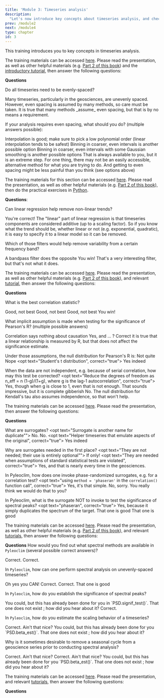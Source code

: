 ```yaml
---
title: 'Module 3: Timeseries analysis'
description:
  "Let's now introduce key concepts about timeseries analysis, and check that you have understood them, before moving on to practicums."
prev: /module2
next: /module4
type: chapter
id: 3
---
```


<exercise id="1" title="Timeseries Anatomy">

This training introduces you to key concepts in timeseries analysis.

The training materials can be accessed [here](https://figshare.com/ndownloader/files/46758307). Please read the presentation, as well as other helpful materials (e.g. [Part 2 of this book](https://figshare.com/articles/book/Data_Analysis_in_the_Earth_Environmental_Sciences/1014336)) and the [introductory tutorial](http://linked.earth/PyRATES_practicums_py/notebooks/Intro_Mauna_Loa.html),
 then answer the following questions:

**Questions**

Do all timeseries need to be evenly-spaced?

<choice id="03-01">
<opt text="No", correct="true">
Many timeseries, particularly in the geosciences, are unevenly spaced. However, even spacing is assumed by many methods, so care must be taken.
</opt>
<opt text="Yes">
It is true that many methods _assume_ even spacing, but that is by no means a requirement. </opt>
</choice>

If your analysis requires even spacing, what should you do? (multiple answers possible):

<choice id="03-02">
<opt text="Interpolation", correct="true">
Interpolation is good; make sure to pick a low polynomial order (linear interpolation tends to be safest)
</opt>
<opt text="Binning", correct="true">
Binning in coarser, even intervals is another possible option
</opt>
<opt text="Gaussian kernel", correct="true">
Binning in coarser, even intervals with some Gaussian smoothing is another possible options
</opt>
<opt text="Change analysis methods">
That is always available to you, but it is an extreme step. For one thing, there may not be an easily accessible, alternative method for what you are trying to do. And getting to even spacing might be less painful than you think (see options above)
</opt>
</choice>
</exercise>

<exercise id="2" title="Data Processing">

The training materials for this section can be accessed [here](https://figshare.com/ndownloader/files/46758307). Please read the presentation, as well as other helpful materials (e.g. [Part 2 of this book](https://figshare.com/articles/book/Data_Analysis_in_the_Earth_Environmental_Sciences/1014336)), then do the practical exercises in [Python](http://linked.earth/PyRATES_practicums_py/notebooks/signal_processing.html).


**Questions**:

Can linear regression help remove non-linear trends?

<choice id="03-03">
<opt text="Yes", correct="true">
You're correct!
</opt>
<opt text="No">
The "linear" part of linear regression is that timeseries components are considered additive (up to a scaling factor). So if you know what the trend should be, whether linear or not (e.g. exponential, quadratic), it is easy to specify it to a linear model so it can be removed.
</opt>
</choice>



Which of those filters would help remove variability from a certain frequency band?

<choice id="03-04">
<opt text="Bandpass filter">
A bandpass filter does the opposite
 </opt>
<opt text="Notch filter", correct="true">
You win!
</opt>
<opt text="Wiener filter">
That's a very interesting filter, but that's not what it does.
</opt>
</choice>

</exercise>

<exercise id="3" title="Measures of Association">

The training materials can be accessed [here](https://figshare.com/ndownloader/files/46731670). Please read the presentation, as well as other helpful materials (e.g. [Part 2 of this book](https://figshare.com/articles/book/Data_Analysis_in_the_Earth_Environmental_Sciences/1014336)), and relevant [tutorial](http://linked.earth/PyRATES_practicums_py/notebooks/Association.html), then answer the following questions:

**Questions**

What is the best correlation statistic?

<choice id="03-05">
<opt text="Pearson's R">
Good, not best
 </opt>
 <opt text="Spearman's rho">
 Good, not best
  </opt>
  <opt text="Kendall's tau">
  Good, not best
   </opt>
<opt text="There is no best one. Each statistic has pros and cons", correct="true">
You win!
</opt>
</choice>

What implicit assumption is made when testing for the significance of Pearson's R? (multiple possible answers)

<choice id="03-06">
<opt text="Data are causally related">
Correlation says nothing about causation
 </opt>
<opt text="Data are independent", correct="true">
Yes, and ... ?
</opt>
<opt text="Data are identically distributed", correct="true">
Correct
</opt>
<opt text="Data are linearly related">
it is true that a linear relationship is measured by R, but that does not affect the significance estimate.
 </opt>
</choice>

Under those assumptions, the null distribution for Pearson's R is:
<choice id="03-07">
<opt text="a Gaussian distribution">
Not quite
 </opt>
 <opt text="A Gamma distribution">
 Nope
  </opt>
<opt text="Student's t distribution", correct="true">
Yes indeed
</opt>
</choice>

When the data are not independent, e.g. because of serial correlation, how may this test be corrected?
<choice id="03-08">
<opt text="Reduce the degrees of freedom as n_eff = n (1-g)/(1+g), where g is the lag-1 autocorrelation", correct="true">
Yes, though when g is close to 1, even that is not enough.
</opt>
<opt text="Switch the null distribution to a Monte Carlo Markov Chain">
That sounds impressive, but it is complete gibberish
 </opt>
 <opt text="Switch the test statistic to Kendall's tau">
 No. The null distribution for Kendall's tau also assumes independence, so that won't help.
  </opt>
</choice>

</exercise>

<exercise id="4" title="Surrogates">

The training materials can be accessed [here](https://figshare.com/ndownloader/files/46768567). Please read the presentation, then answer the following questions:

**Questions**

What are surrogates?
<choice id="03-09">
<opt text="Surrogate is another name for duplicate"">
No.
 </opt>
 <opt text="Estimators of timeseries properties">
 No.
  </opt>
<opt text="Helper timeseries that emulate aspects of the original", correct="true">
Yes indeed
</opt>
</choice>

Why are surrogates needed in the first place?
<choice id="03-10">
<opt text="They are not needed; their use is entirely optional"">
If only!
 </opt>
<opt text="They are needed when assumptions of standard statistical tests are violated", correct="true">
Yes, and that is nearly every time in the geosciences.
</opt>
</choice>

In Pyleoclim, how does one invoke phase-randomized surrogates, e.g. for a correlation test?
<choice id="03-11">
<opt text="using `method = 'phaseran'` in the `correlation()` function call", correct="true">
Yes, it's that simple.
 </opt>
<opt text="using `method = 'ebisuzaki'` in the `correlation()` function call">
No, sorry.
</opt>
<opt text="They are not available in Pyleoclim">
You really think we would do that to you?
 </opt>
</choice>

In Pyleoclim, what is the surrogate NOT to invoke to test the significance of spectral peaks?
<choice id="03-12">
<opt text="phaseran", correct="true">
Yes, because it simply duplicates the spectrum of the target.
 </opt>
<opt text="AR(1) surrogates (`ar1sim`)">
That one is good
</opt>
<opt text="Colored Noise (`CN`)">
That one is good
 </opt>
</choice>

</exercise>

<exercise id="5" title="Spectral Analysis">

The training materials can be accessed [here](https://figshare.com/ndownloader/files/46768570). Please read the presentation, as well as other helpful materials (e.g. [Part 2 of this book](https://figshare.com/articles/book/Data_Analysis_in_the_Earth_Environmental_Sciences/1014336)), and relevant [tutorials](http://linked.earth/PyRATES_practicums_py/notebooks/Spectral_Analysis_Rio_Grande.html), then answer the following questions:

**Questions**
How would you find out what spectral methods are available in `Pyleoclim` (several possible correct answers)?

<choice id="03-13">
<opt text="Use the documentation of `Series.spectral()`: https://pyleoclim-util.readthedocs.io/en/latest/core/api.html#pyleoclim.core.series.Series.spectral", correct="true">
Correct.
</opt>
<opt text="Look at the [dedicated PyleoTutorial](http://linked.earth/PyleoTutorials/notebooks/L2_spectral_analysis.html)", correct="true">
Correct.
</opt>
<opt text="Ask [ChatGPT](https://medium.com/cyberpaleo/pyleoclim-and-chatgpt-f8f1de167044)", correct="true">
 </opt>
</choice>

In `Pyleoclim`, how can one perform spectral analysis on unevenly-spaced timeseries?

<choice id="03-14">
<opt text="You cannot do that; spectral analysis always assumes evenly-spaced data.">
Oh yes you CAN!
</opt>
<opt text="Regrid to a uniform time grid", correct="true">
Correct.
</opt>
<opt text="Use a method designed to handle uneven gaps, like the Lomb-Scargle periodogram or the Weigted Wavelet Z-transform", correct="true">
Correct.
</opt>
<opt text="Colored Noise (`CN`)">
That one is good
 </opt>
</choice>

In `Pyleoclim`, how do you establish the significance of spectral peaks?

<choice id="03-15">
<opt text="Write a loop to compute spectra over surrogates, then obtain the null distribution">
You could, but this has already been done for you in `PSD.signif_test()`.
</opt>
<opt text="Use `significance(PSD)`">
That one does not exist ; how did you hear about it?
</opt>
<opt text="Use the `signif_test()` method associated with PSD objects", correct="true">
Correct.
</opt>
</choice>

In `Pyleoclim`, how do you estimate the scaling behavior of a timeseries?

<choice id="03-16">
<opt text="apply `beta_est()` to a PSD object", correct="true">
Correct. Ain't that nice?
</opt>
<opt text="Fit a line to the spectrum using Ordinary Least Squares">
You could, but this has already been done for you `PSD.beta_est()`.
</opt>
<opt text="Use `significance(PSD)`">
That one does not exist ; how did you hear about it?
</opt>
</choice>

Why is it sometimes desirable to remove a seasonal cycle from a geoscience series prior to conducting spectral analysis?

<choice id="03-17">
<opt text="apply `beta_est()` to a PSD object", correct="true">
Correct. Ain't that nice?
</opt>
<opt text="apply `beta_est()` to a PSD object", correct="true">
Correct. Ain't that nice?
</opt>
<opt text="Fit a line to the spectrum using Ordinary Least Squares">
You could, but this has already been done for you `PSD.beta_est()`.
</opt>
<opt text="Use `significance(PSD)`">
That one does not exist ; how did you hear about it?
</opt>
</choice>
</exercise>


<exercise id="6" title="Wavelet Analysis">

The training materials can be accessed [here](https://figshare.com/ndownloader/files/46768570). Please read the presentation, and relevant [tutorials](http://linked.earth/PyRATES_practicums_py/notebooks/wavelets%26coherence.html), then answer the following questions:

**Questions**

</exercise>
